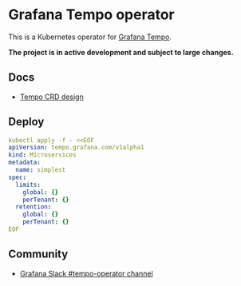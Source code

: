 # Grafana Tempo operator

This is a Kubernetes operator for [Grafana Tempo](https://github.com/grafana/tempo).

**The project is in active development and subject to large changes.**

## Docs

* [Tempo CRD design](https://docs.google.com/document/d/1avSSf__R226l2b3hbcpXlYH7w6iKtXZsd9VTcpxDqng/edit#)


## Deploy 

```yaml
kubectl apply -f - <<EOF
apiVersion: tempo.grafana.com/v1alpha1
kind: Microservices
metadata:
  name: simplest
spec:
  limits:
    global: {}
    perTenant: {}
  retention:
    global: {}
    perTenant: {}
EOF
```

## Community 

* [Grafana Slack #tempo-operator channel](https://grafana.slack.com/archives/C0414EUU39A)
